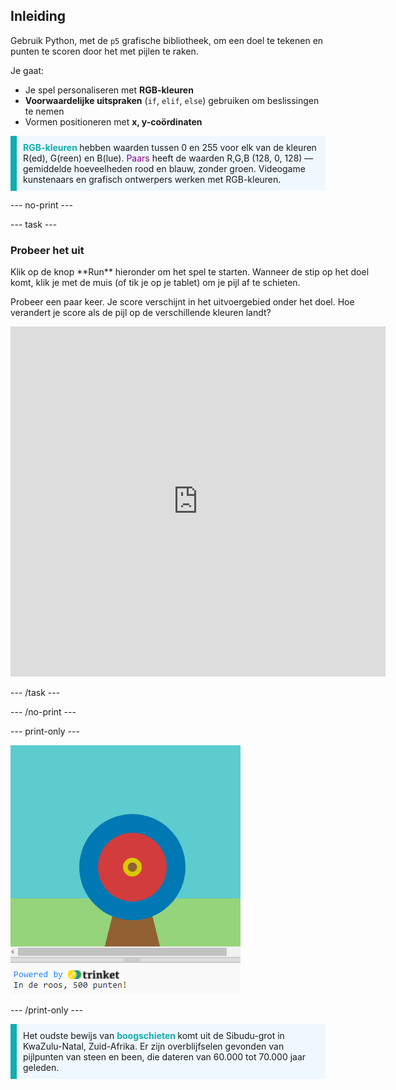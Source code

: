 ## Inleiding

Gebruik Python, met de `p5` grafische bibliotheek, om een doel te tekenen en punten te scoren door het met pijlen te raken.

Je gaat:
 + Je spel personaliseren met **RGB-kleuren**
 + **Voorwaardelijke uitspraken** (`if`, `elif`, `else`) gebruiken om beslissingen te nemen
 + Vormen positioneren met **x, y-coördinaten** 
 
 <p style="border-left: solid; border-width:10px; border-color: #0faeb0; background-color: aliceblue; padding: 10px;">
 <span style="color: #0faeb0; font-weight: bold;"> RGB-kleuren </span> hebben waarden tussen 0 en 255 voor elk van de kleuren R(ed), G(reen) en B(lue). <span style="color: #800080;">Paars</span> heeft de waarden R,G,B (128, 0, 128) — gemiddelde hoeveelheden rood en blauw, zonder groen. Videogame kunstenaars en grafisch ontwerpers werken met RGB-kleuren. 
</p>

--- no-print ---

--- task ---

### Probeer het uit
<div style="display: flex; flex-wrap: wrap">
<div style="flex-basis: 175px; flex-grow: 1">  
Klik op de knop **Run** hieronder om het spel te starten. Wanneer de stip op het doel komt, klik je met de muis (of tik je op je tablet) om je pijl af te schieten. 

Probeer een paar keer. Je score verschijnt in het uitvoergebied onder het doel. Hoe verandert je score als de pijl op de verschillende kleuren landt? 
  <iframe src="https://trinket.io/embed/python/8fb27424fd?outputOnly=true" width="600" height="560" frameborder="0" marginwidth="0" marginheight="0" allowfullscreen>
  </iframe>
</div>
</div>

--- /task ---

--- /no-print ---

--- print-only ---

![Voltooid project.](images/yellow-points.png)

--- /print-only ---

<p style="border-left: solid; border-width:10px; border-color: #0faeb0; background-color: aliceblue; padding: 10px;">
Het oudste bewijs van <span style="color: #0faeb0; font-weight: bold;"> boogschieten </span> komt uit de Sibudu-grot in KwaZulu-Natal, Zuid-Afrika. Er zijn overblijfselen gevonden van pijlpunten van steen en been, die dateren van 60.000 tot 70.000 jaar geleden. 
</p>
